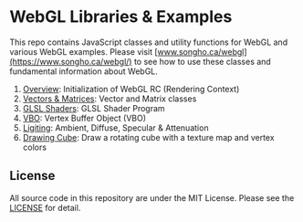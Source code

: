 # WebGL Libraries & Examples
This repo contains JavaScript classes and utility functions for WebGL and various WebGL examples. Please visit [www.songho.ca/webgl](https://www.songho.ca/webgl/) to see how to use these classes and fundamental information about WebGL.

1. [Overview](https://www.songho.ca/webgl/webgl_overview.html): Initialization of WebGL RC (Rendering Context)
2. [Vectors & Matrices](https://www.songho.ca/webgl/webgl_vectormatrix.html): Vector and Matrix classes
3. [GLSL Shaders](https://www.songho.ca/webgl/webgl_shader.html): GLSL Shader Program
4. [VBO](https://www.songho.ca/webgl/webgl_vbo.html): Vertex Buffer Object (VBO)
5. [Ligiting](https://www.songho.ca/webgl/webgl_light.html): Ambient, Diffuse, Specular & Attenuation
6. [Drawing Cube](https://www.songho.ca/webgl/webgl_cube.html): Draw a rotating cube with a texture map and vertex colors



## License
All source code in this repository are under the MIT License. Please see the [LICENSE](LICENSE) for detail.
